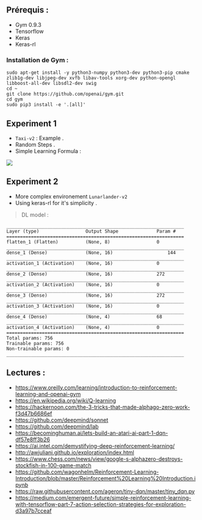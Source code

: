 ## Prérequis : 

* Gym 0.9.3
* Tensorflow
* Keras
* Keras-rl 

### Installation de Gym : 

```
sudo apt-get install -y python3-numpy python3-dev python3-pip cmake zlib1g-dev libjpeg-dev xvfb libav-tools xorg-dev python-opengl libboost-all-dev libsdl2-dev swig
cd ~
git clone https://github.com/openai/gym.git
cd gym
sudo pip3 install -e '.[all]'
```

## Experiment 1
 
 * `Taxi-v2` : Example .  
 * Random Steps .   
 * Simple Learning Formula :
  
![](/assets/learning_formula.png)
 
## Experiment 2

 * More complex environement `Lunarlander-v2`
 * Using keras-rl for it's simplicity .

> DL model : 
 
```
_________________________________________________________________
Layer (type)                 Output Shape              Param #   
=================================================================
flatten_1 (Flatten)          (None, 8)                 0         
_________________________________________________________________
dense_1 (Dense)              (None, 16)                    144       
_________________________________________________________________
activation_1 (Activation)    (None, 16)                0         
_________________________________________________________________
dense_2 (Dense)              (None, 16)                272       
_________________________________________________________________
activation_2 (Activation)    (None, 16)                0         
_________________________________________________________________
dense_3 (Dense)              (None, 16)                272       
_________________________________________________________________
activation_3 (Activation)    (None, 16)                0         
_________________________________________________________________
dense_4 (Dense)              (None, 4)                 68        
_________________________________________________________________
activation_4 (Activation)    (None, 4)                 0         
=================================================================
Total params: 756
Trainable params: 756
Non-trainable params: 0
_________________________________________________________________
```


## Lectures : 
 * https://www.oreilly.com/learning/introduction-to-reinforcement-learning-and-openai-gym
 * https://en.wikipedia.org/wiki/Q-learning
 * https://hackernoon.com/the-3-tricks-that-made-alphago-zero-work-f3d47b6686ef
 * https://github.com/deepmind/sonnet
 * https://github.com/deepmind/lab
 * https://becominghuman.ai/lets-build-an-atari-ai-part-1-dqn-df57e8ff3b26
 * https://ai.intel.com/demystifying-deep-reinforcement-learning/
 * http://awjuliani.github.io/exploration/index.html
 * https://www.chess.com/news/view/google-s-alphazero-destroys-stockfish-in-100-game-match
 * https://github.com/wagonhelm/Reinforcement-Learning-Introduction/blob/master/Reinforcement%20Learning%20Introduction.ipynb
 * https://raw.githubusercontent.com/ageron/tiny-dqn/master/tiny_dqn.py
 * https://medium.com/emergent-future/simple-reinforcement-learning-with-tensorflow-part-7-action-selection-strategies-for-exploration-d3a97b7cceaf
